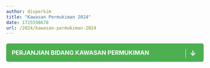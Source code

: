 ```yaml
---
author: disperkim
title: "Kawasan Permukiman 2024"
date: 1725598678
url: /2024/kawasan-permukiman-2024
---
```


<div class="col-lg-8 col-12 order-lg-1 order-1 bg-white px-0" style="width: 100%;">
<section id="entry" class="mt-20" style="margin-top: 20px;"><!-- Tautan PDF -->
<p><a href="/file/hk8K3arHy5eIgnpByzZz.pdf" title="PERJANJIAN BIDANG KAWASAN PERMUKIMAN" style="display: block; text-decoration: none; background-color: #4caf50; color: white; padding: 15px; text-align: left; border-radius: 5px; width: 100%; max-width: 600px; margin: 20px auto; position: relative; font-size: 16px; font-weight: bold;"> <span style="font-size: 16px; color: #ffffff;">PERJANJIAN BIDANG KAWASAN PERMUKIMAN&nbsp;</span> <span style="position: absolute; right: 20px; font-size: 20px; color: #ffffff; border-left: 1px solid #ffffff; padding-left: 10px;">&darr;</span> </a></p>
</section>
</div>

